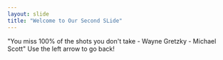 ```yaml
---
layout: slide
title: "Welcome to Our Second SLide"
---
```

"You miss 100% of the shots you don't take - Wayne Gretzky - Michael Scott"
Use the left arrow to go back!
